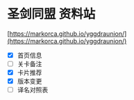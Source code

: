 # 圣剑同盟 资料站

[https://markorca.github.io/yggdraunion/](https://markorca.github.io/yggdraunion/)



- [x] 首页信息
- [ ] 关卡备注
- [x] 卡片推荐
- [x] 版本变更
- [ ] 译名对照表

